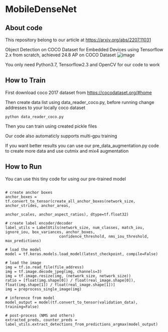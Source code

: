 # MobileDenseNet

## About code

This repository belong to our article at https://arxiv.org/abs/2207.11031

Object Detection on COCO Dataset for Embedded Devices using Tensorflow 2.x from scratch, achieved 24.8 AP on COCO Dataset
![image](https://user-images.githubusercontent.com/11835873/179398211-906f4a8b-b2a8-4740-9307-473778a4d79f.png)


You only need Python3.7, Tensorflow2.3 and OpenCV for our code to work

## How to Train 

First download coco 2017 dataset from https://cocodataset.org/#home

Then create data list using data_reader_coco.py, before running change addresses to your locally coco dataset

``` python data_reader_coco.py ```

Then you can train using created pickle files

Our code also automaticly supports multi-gpu training

If you want better results you can use our pre_data_augmentation.py code to create more data and use cutmix and mix4 augmentation

## How to Run

You can use this tiny code for using our pre-trained model

```

# create anchor boxes
anchor_boxes = tf.convert_to_tensor(create_all_anchor_boxes(network_size, anchor_strides, anchor_areas,
                                                            anchor_scales, anchor_aspect_ratios), dtype=tf.float32)
                                                            
# create label encoder/decoder
label_utils = LabelUtils(network_size, num_classes, match_iou, ignore_iou, box_variances, anchor_boxes,
                        confidence_threshold, nms_iou_threshold, max_predictions)

# load the model
model = tf.keras.models.load_model(latest_checkpoint, compile=False)

# load the image
img = tf.io.read_file(file_address)
img = tf.image.decode_jpeg(img, channels=3)
img = tf.image.resize(img, (network_size, network_size))
ratio = [float(img.shape[0]) / float(real_image.shape[0]), float(img.shape[1]) / float(real_image.shape[1])]
img = preprocess_single_image(img)

# inference from model
model_output = model(tf.convert_to_tensor(validation_data), training=False)

# post-process (NMS and others)
extracted_preds, counter_preds = label_utils.extract_detections_from_predictions_argmax(model_output)

```


